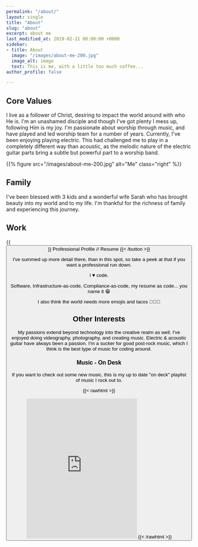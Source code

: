 ```yaml
---
permalink: "/about/"
layout: single
title: "About"
slug: "about"
excerpt: about me
last_modified_at: 2019-02-21 00:00:00 +0000
sidebar:
- title: About
  image: "/images/about-me-200.jpg"
  image_alt: image
  text: This is me, with a little too much coffee...
author_profile: false

---
```

## Core Values

I live as a follower of Christ, desiring to impact the world around with who He is. I'm an unashamed disciple and though I've got plenty I mess up, following Him is my joy. I'm passionate about worship through music, and have played and led worship team for a number of years. Currently, I've been enjoying playing electric. This had challenged me to play in a completely different way than acoustic, as the melodic nature of the electric guitar parts bring a subtle but powerful part to a worship band.

{{% figure src="/images/about-me-200.jpg" alt="Me" class="right" %}}

## Family

I've been blessed with 3 kids and a wonderful wife Sarah who has brought beauty into my world and to my life. I'm thankful for the richness of family and experiencing this journey.

## Work

{{<button href="https://ceev.io/@sheldonhull" theme="success">}} Professional Profile // Resume {{< /button >}}

I've summed up more detail there, than in this spot, so take a peek at that if you want a professional run down.

I ♥ code.

Software, Infrastructure-as-code, Compliance-as-code, my resume as code... you name it 😁

I also think the world needs more emojis and tacos 🌮🌮🌮

## Other Interests

My passions extend beyond technology into the creative realm as well. I've enjoyed doing videography, photography, and creating music. Electric & acoustic guitar have always been a passion. I'm a sucker for good post-rock music, which I think is the best type of music for coding around.

### Music - On Desk

If you want to check out some new music, this is my up to date "on deck" playlist of music I rock out to.

{{< rawhtml >}}
<iframe src="https://open.spotify.com/embed/playlist/6iTEfldMfbgbuUwzSdib4X" width="300" height="380" frameborder="0" allowtransparency="true" allow="encrypted-media"></iframe>
{{< /rawhtml >}}
